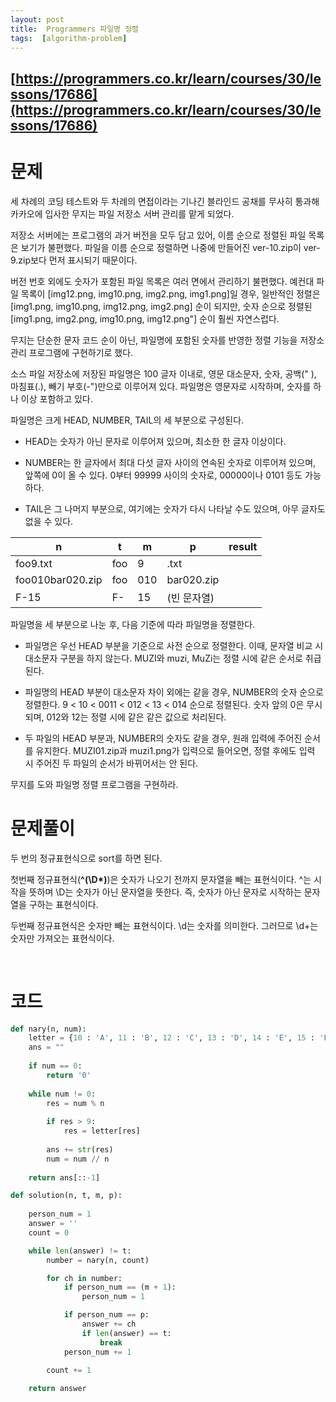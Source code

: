 ```yaml
---
layout: post
title:  Programmers 파일명 정렬
tags:  [algorithm-problem]
--- 
```


## [https://programmers.co.kr/learn/courses/30/lessons/17686](https://programmers.co.kr/learn/courses/30/lessons/17686)

# 문제 
세 차례의 코딩 테스트와 두 차례의 면접이라는 기나긴 블라인드 공채를 무사히 통과해 카카오에 입사한 무지는 파일 저장소 서버 관리를 맡게 되었다.

저장소 서버에는 프로그램의 과거 버전을 모두 담고 있어, 이름 순으로 정렬된 파일 목록은 보기가 불편했다. 파일을 이름 순으로 정렬하면 나중에 만들어진 ver-10.zip이 ver-9.zip보다 먼저 표시되기 때문이다.

버전 번호 외에도 숫자가 포함된 파일 목록은 여러 면에서 관리하기 불편했다. 예컨대 파일 목록이 [img12.png, img10.png, img2.png, img1.png]일 경우, 일반적인 정렬은 [img1.png, img10.png, img12.png, img2.png] 순이 되지만, 숫자 순으로 정렬된 [img1.png, img2.png, img10.png, img12.png"] 순이 훨씬 자연스럽다.

무지는 단순한 문자 코드 순이 아닌, 파일명에 포함된 숫자를 반영한 정렬 기능을 저장소 관리 프로그램에 구현하기로 했다.

소스 파일 저장소에 저장된 파일명은 100 글자 이내로, 영문 대소문자, 숫자, 공백(" ), 마침표(.), 빼기 부호(-")만으로 이루어져 있다. 파일명은 영문자로 시작하며, 숫자를 하나 이상 포함하고 있다.

파일명은 크게 HEAD, NUMBER, TAIL의 세 부분으로 구성된다.

* HEAD는 숫자가 아닌 문자로 이루어져 있으며, 최소한 한 글자 이상이다.

* NUMBER는 한 글자에서 최대 다섯 글자 사이의 연속된 숫자로 이루어져 있으며, 앞쪽에 0이 올 수 있다. 0부터 99999 사이의 숫자로, 00000이나 0101 등도 가능하다.

* TAIL은 그 나머지 부분으로, 여기에는 숫자가 다시 나타날 수도 있으며, 아무 글자도 없을 수 있다.

n | t | m | p | result
---|---|---|---|---
foo9.txt | foo | 9 | .txt
foo010bar020.zip | foo | 010 | bar020.zip
F-15 | F- | 15 | (빈 문자열)

파일명을 세 부분으로 나눈 후, 다음 기준에 따라 파일명을 정렬한다.

* 파일명은 우선 HEAD 부분을 기준으로 사전 순으로 정렬한다. 이때, 문자열 비교 시 대소문자 구분을 하지 않는다. MUZI와 muzi, MuZi는 정렬 시에 같은 순서로 취급된다.

* 파일명의 HEAD 부분이 대소문자 차이 외에는 같을 경우, NUMBER의 숫자 순으로 정렬한다. 9 < 10 < 0011 < 012 < 13 < 014 순으로 정렬된다. 숫자 앞의 0은 무시되며, 012와 12는 정렬 시에 같은 같은 값으로 처리된다.

* 두 파일의 HEAD 부분과, NUMBER의 숫자도 같을 경우, 원래 입력에 주어진 순서를 유지한다. MUZI01.zip과 muzi1.png가 입력으로 들어오면, 정렬 후에도 입력 시 주어진 두 파일의 순서가 바뀌어서는 안 된다.

무지를 도와 파일명 정렬 프로그램을 구현하라.
&nbsp;
&nbsp;
&nbsp;

# 문제풀이
두 번의 정규표현식으로 sort를 하면 된다.

첫번째 정규표현식(**^(\D*)**)은 숫자가 나오기 전까지 문자열을 빼는 표현식이다. ^는 시작을 뜻하며 \D는 숫자가 아닌 문자열을 뜻한다. 즉, 숫자가 아닌 문자로 시작하는 문자열을 구하는 표현식이다. 

두번째 정규표현식은 숫자만 빼는 표현식이다. \d는 숫자를 의미한다. 그러므로 \d+는 숫자만 가져오는 표현식이다. 


&nbsp;
&nbsp;
&nbsp;

# 코드
~~~python
def nary(n, num):
    letter = {10 : 'A', 11 : 'B', 12 : 'C', 13 : 'D', 14 : 'E', 15 : 'F'}
    ans = ""
    
    if num == 0:
        return '0'
    
    while num != 0:
        res = num % n
        
        if res > 9:
            res = letter[res]
        
        ans += str(res)
        num = num // n
    
    return ans[::-1]

def solution(n, t, m, p):
    
    person_num = 1
    answer = ''
    count = 0

    while len(answer) != t:
        number = nary(n, count)

        for ch in number:
            if person_num == (m + 1):
                person_num = 1

            if person_num == p:
                answer += ch
                if len(answer) == t:
                    break
            person_num += 1

        count += 1
            
    return answer
~~~